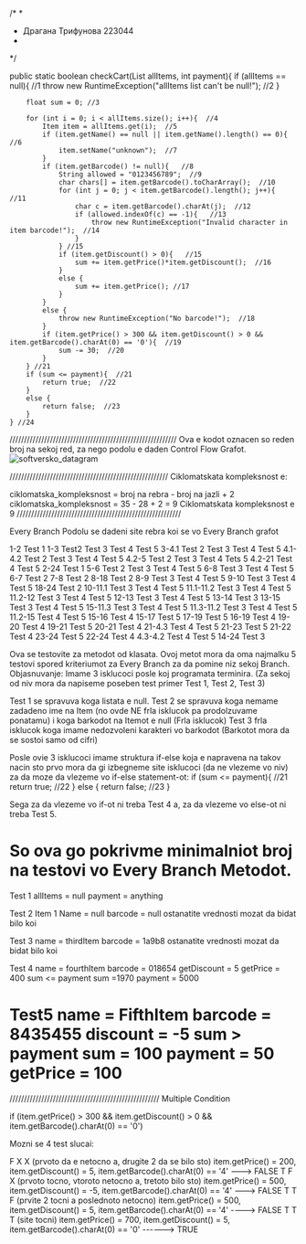 /*
*
*	Драгана Трифунова 223044
*
*/



public static boolean checkCart(List<Item> allItems, int payment){
        if (allItems == null){ //1
            throw new RuntimeException("allItems list can't be null!"); //2
        }

        float sum = 0; //3

        for (int i = 0; i < allItems.size(); i++){  //4
            Item item = allItems.get(i);  //5
            if (item.getName() == null || item.getName().length() == 0){   //6
                item.setName("unknown");  //7
            }
            if (item.getBarcode() != null){   //8
                String allowed = "0123456789";  //9
                char chars[] = item.getBarcode().toCharArray();  //10
                for (int j = 0; j < item.getBarcode().length(); j++){  //11
                    char c = item.getBarcode().charAt(j);  //12
                    if (allowed.indexOf(c) == -1){   //13
                        throw new RuntimeException("Invalid character in item barcode!");  //14
                    }
                } //15
                if (item.getDiscount() > 0){   //15
                    sum += item.getPrice()*item.getDiscount();  //16
                }
                else {
                    sum += item.getPrice(); //17
                }
            }
            else {
                throw new RuntimeException("No barcode!");  //18
            }
            if (item.getPrice() > 300 && item.getDiscount() > 0 && item.getBarcode().charAt(0) == '0'){  //19
                sum -= 30;  //20
            }
        } //21
        if (sum <= payment){  //21
            return true;  //22
        }
        else {
            return false;  //23
        }
    } //24

//////////////////////////////////////////////////////////
Ova e kodot oznacen so reden broj na sekoj red, za nego podolu e daden Control Flow Grafot. 
![softversko_datagram](https://github.com/draganatrifunova/SI_2024_lab2_223044/assets/138613966/2165d271-89fe-4113-a8e9-4933a03a8bc1)

///////////////////////////////////////////////////////
Ciklomatskata kompleksnost e:

ciklomatska_kompleksnost = broj na rebra - broj na jazli + 2
ciklomatska_kompleksnost = 35 - 28 + 2 = 9 
Ciklomatskata kompleksnost e 9
/////////////////////////////////////////////////////////


Every Branch
Podolu se dadeni site rebra koi se vo Every Branch grafot

1-2  Test 1
1-3   Test2   Test 3   Test 4   Test 5
3-4.1  Test 2   Test 3   Test 4   Test 5
4.1-4.2   Test 2   Test 3    Test 4   Test 5
4.2-5    Test 2    Test 3   Test 4    Tets 5
4.2-21   Test 4   Test 5
2-24  Test 1
5-6   Test 2    Test 3  Test 4  Test 5
6-8   Test 3  Test 4   Test 5
6-7   Test 2
7-8   Test 2
8-18   Test 2
8-9    Test 3    Test 4   Test 5
9-10   Test 3    Test 4    Test 5
18-24   Test 2
10-11.1  Test 3   Test 4   Test 5
11.1-11.2   Test 3   Test 4   Test 5 
11.2-12   Test 3  Test 4   Test 5
12-13   Test 3   Test 4  Test 5
13-14   Test 3
13-15  Test 3   Test 4   Test 5
15-11.3   Test 3  Test 4   Test 5
11.3-11.2   Test 3   Test 4  Test 5
11.2-15    Test 4   Test 5
15-16    Test  4
15-17    Test 5
17-19    Test 5
16-19   Test 4
19-20   Test 4
19-21   Test 5
20-21   Test 4
21-4.3   Test 4  Test 5
21-23    Test 5
21-22    Test 4
23-24    Test 5
22-24    Test 4
4.3-4.2    Test 4   Test 5
14-24   Test 3



Ova se testovite za metodot od klasata. Ovoj metot mora da oma najmalku 5 testovi spored kriteriumot za Every Branch za da pomine niz sekoj Branch.
Objasnuvanje: Imame 3 isklucoci posle koj programata terminira. (Za sekoj od niv mora da napiseme poseben test primer Test 1, Test 2, Test 3)

Test 1 se spravuva koga listata e null.
Test 2 se spravuva koga nemame zadadeno ime na Item (no ovde NE frla isklucok pa prodolzuvame ponatamu) i koga barkodot na Itemot e null (Frla isklucok)
Test 3 frla isklucok koga imame nedozvoleni karakteri vo barkodot (Barkotot mora da se sostoi samo od cifri)

Posle ovie 3 isklucoci imame struktura if-else koja e napravena na takov nacin sto prvo mora da gi izbegneme site isklucoci (da ne vlezeme vo niv) za da moze 
da vlezeme vo if-else statement-ot:
if (sum <= payment){  //21
   return true;  //22
}
else {
   return false;  //23
}

Sega za da vlezeme vo if-ot ni treba Test 4 a, za da vlezeme vo else-ot ni treba Test 5.

So ova go pokrivme minimalniot broj na testovi vo Every Branch Metodot.
================================
Test 1
allItems = null
payment = anything

Test 2
Item 1
Name = null
barcode = null
ostanatite vrednosti mozat da bidat bilo koi

Test 3
name = thirdItem
barcode = 1a9b8
ostanatite vrednosti mozat da bidat bilo koi

Test 4
name = fourthItem
barcode = 018654
getDiscount = 5
getPrice = 400
sum <= payment
sum =1970
payment = 5000

Test5
name = FifthItem
barcode = 8435455
discount = -5
sum > payment
sum = 100
payment = 50
getPrice = 100
================================

////////////////////////////////////////////////////
Multiple Condition

if (item.getPrice() > 300 && item.getDiscount() > 0 && item.getBarcode().charAt(0) == '0')

Mozni se 4 test slucai:

F X X (prvoto da e netocno a, drugite 2 da se bilo sto)   item.getPrice() = 200, item.getDiscount() = 5,  item.getBarcode().charAt(0) == '4'    --->	FALSE
T F X (prvoto tocno, vtoroto netocno a, tretoto bilo sto)  item.getPrice() = 500, item.getDiscount() = -5,  item.getBarcode().charAt(0) == '4'  --->	FALSE
T T F (prvite 2 tocni a poslednoto netocno)  item.getPrice() = 500, item.getDiscount() = 5,  item.getBarcode().charAt(0) == '4'            ---->     	FALSE
T T T (site tocni)  item.getPrice() = 700, item.getDiscount() = 5,  item.getBarcode().charAt(0) == '0'                           ------>               	TRUE
